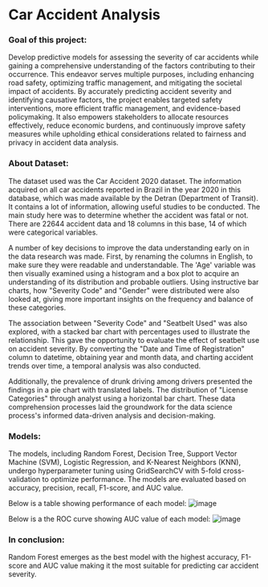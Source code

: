# **Car Accident Analysis**
### **Goal of this project:**
Develop predictive models for assessing the severity of car accidents while gaining a comprehensive understanding of the factors contributing to their occurrence. This endeavor serves multiple purposes, including enhancing road safety, optimizing traffic management, and mitigating the societal impact of accidents. By accurately predicting accident severity and identifying causative factors, the project enables targeted safety interventions, more efficient traffic management, and evidence-based policymaking. It also empowers stakeholders to allocate resources effectively, reduce economic burdens, and continuously improve safety measures while upholding ethical considerations related to fairness and privacy in accident data analysis.

### **About Dataset:**
The dataset used was the Car Accident 2020 dataset. The information acquired on all car accidents reported in Brazil in the year 2020 in this database, which was made available by the Detran (Department of Transit). It contains a lot of information, allowing useful studies to be conducted. The main study here was to determine whether the accident was fatal or not. There are 22644 accident data and 18 columns in this base, 14 of which were categorical variables.

A number of key decisions to improve the data understanding early on in the data research was made. First, by renaming the columns in English, to make sure they were readable and understandable. The 'Age' variable was then visually examined using a histogram and a box plot to acquire an understanding of its distribution and probable outliers. Using instructive bar charts, how "Severity Code" and "Gender" were distributed were also looked at, giving more important insights on the frequency and balance of these categories.

The association between "Severity Code" and "Seatbelt Used" was also explored, with a stacked bar chart with percentages used to illustrate the relationship. This gave the opportunity to evaluate the effect of seatbelt use on accident severity. By converting the "Date and Time of Registration" column to datetime, obtaining year and month data, and charting accident trends over time, a temporal analysis was also conducted.

Additionally, the prevalence of drunk driving among drivers presented the findings in a pie chart with translated labels. The distribution of "License Categories" through analyst using a horizontal bar chart. These data comprehension processes laid the groundwork for the data science process's informed data-driven analysis and decision-making.

### **Models:**
The models, including Random Forest, Decision Tree, Support Vector Machine (SVM), Logistic Regression, and K-Nearest Neighbors (KNN), undergo hyperparameter tuning using GridSearchCV with 5-fold cross-validation to optimize performance.
The models are evaluated based on accuracy, precision, recall, F1-score, and AUC value. 

Below is a table showing performance of each model:
![image](https://github.com/user-attachments/assets/89bd022b-2820-4f90-84f2-5a04cb34615e)

Below is a the ROC curve showing AUC value of each model:
![image](https://github.com/user-attachments/assets/a7b81be3-2a73-4b6b-a3c8-328b6ea33ecb)

### **In conclusion:**
Random Forest emerges as the best model with the highest accuracy, F1-score and AUC value making it the most suitable for predicting car accident severity.

